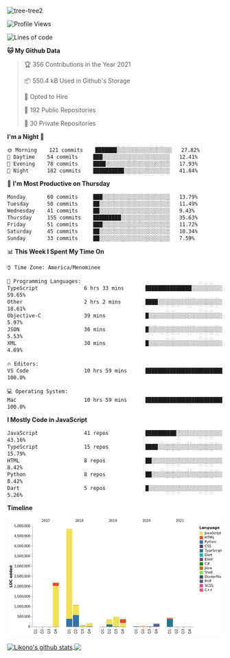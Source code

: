 ![tree-tree2](https://user-images.githubusercontent.com/15727947/99866266-688a6380-2b75-11eb-958b-273006b198d8.jpg)


<!--START_SECTION:waka-->
![Profile Views](http://img.shields.io/badge/Profile%20Views-2-blue)

![Lines of code](https://img.shields.io/badge/From%20Hello%20World%20I%27ve%20Written-10.3%20million%20lines%20of%20code-blue)

**🐱 My Github Data** 

> 🏆 356 Contributions in the Year 2021
 > 
> 📦 550.4 kB Used in Github's Storage 
 > 
> 💼 Opted to Hire
 > 
> 📜 192 Public Repositories 
 > 
> 🔑 30 Private Repositories  
 > 
**I'm a Night 🦉** 

```text
🌞 Morning    121 commits    ███████░░░░░░░░░░░░░░░░░░   27.82% 
🌆 Daytime    54 commits     ███░░░░░░░░░░░░░░░░░░░░░░   12.41% 
🌃 Evening    78 commits     ████░░░░░░░░░░░░░░░░░░░░░   17.93% 
🌙 Night      182 commits    ██████████░░░░░░░░░░░░░░░   41.84%

```
📅 **I'm Most Productive on Thursday** 

```text
Monday       60 commits     ███░░░░░░░░░░░░░░░░░░░░░░   13.79% 
Tuesday      50 commits     ██░░░░░░░░░░░░░░░░░░░░░░░   11.49% 
Wednesday    41 commits     ██░░░░░░░░░░░░░░░░░░░░░░░   9.43% 
Thursday     155 commits    █████████░░░░░░░░░░░░░░░░   35.63% 
Friday       51 commits     ███░░░░░░░░░░░░░░░░░░░░░░   11.72% 
Saturday     45 commits     ██░░░░░░░░░░░░░░░░░░░░░░░   10.34% 
Sunday       33 commits     ██░░░░░░░░░░░░░░░░░░░░░░░   7.59%

```


📊 **This Week I Spent My Time On** 

```text
⌚︎ Time Zone: America/Menominee

💬 Programming Languages: 
TypeScript               6 hrs 33 mins       ███████████████░░░░░░░░░░   59.65% 
Other                    2 hrs 2 mins        ████░░░░░░░░░░░░░░░░░░░░░   18.61% 
Objective-C              39 mins             █░░░░░░░░░░░░░░░░░░░░░░░░   5.97% 
JSON                     36 mins             █░░░░░░░░░░░░░░░░░░░░░░░░   5.53% 
XML                      30 mins             █░░░░░░░░░░░░░░░░░░░░░░░░   4.69%

🔥 Editors: 
VS Code                  10 hrs 59 mins      █████████████████████████   100.0%

💻 Operating System: 
Mac                      10 hrs 59 mins      █████████████████████████   100.0%

```

**I Mostly Code in JavaScript** 

```text
JavaScript               41 repos            ██████████░░░░░░░░░░░░░░░   43.16% 
TypeScript               15 repos            ████░░░░░░░░░░░░░░░░░░░░░   15.79% 
HTML                     8 repos             ██░░░░░░░░░░░░░░░░░░░░░░░   8.42% 
Python                   8 repos             ██░░░░░░░░░░░░░░░░░░░░░░░   8.42% 
Dart                     5 repos             █░░░░░░░░░░░░░░░░░░░░░░░░   5.26%

```


**Timeline**

![Chart not found](https://raw.githubusercontent.com/ianlikono/ianlikono/main/charts/bar_graph.png) 


<!--END_SECTION:waka-->


<a href="https://github.com/ianlikono">
  <img align="center" src="https://github-readme-stats.anuraghazra1.vercel.app/api?username=ianlikono&show_icons=true&include_all_commits=true&theme=material-palenight" alt="Likono's github stats" />
</a>
<a href="https://github.com/ianlikono">
  <img align="center" src="https://github-readme-stats.anuraghazra1.vercel.app/api/top-langs/?username=ianlikono&layout=compact&theme=material-palenight" />
</a>


